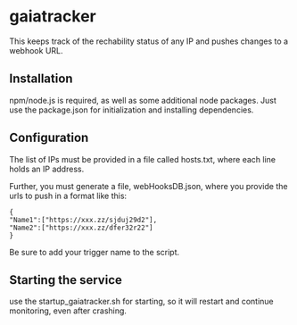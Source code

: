 # gaiatracker
This keeps track of the rechability status of any IP and pushes changes to a webhook URL. 

## Installation 
npm/node.js is required, as well as some additional node packages. Just use the package.json for initialization and installing dependencies.

## Configuration
The list of IPs must be provided in a file called hosts.txt, where each line holds an IP address. 

Further, you must generate a file, webHooksDB.json, where you provide the urls to push in a format like this: 

```
{	
"Name1":["https://xxx.zz/sjduj29d2"],
"Name2":["https://xxx.zz/dfer32r22"]
}
```
Be sure to add your trigger name to the script.

## Starting the service

use the startup_gaiatracker.sh for starting, so it will restart and continue monitoring, even after crashing.
